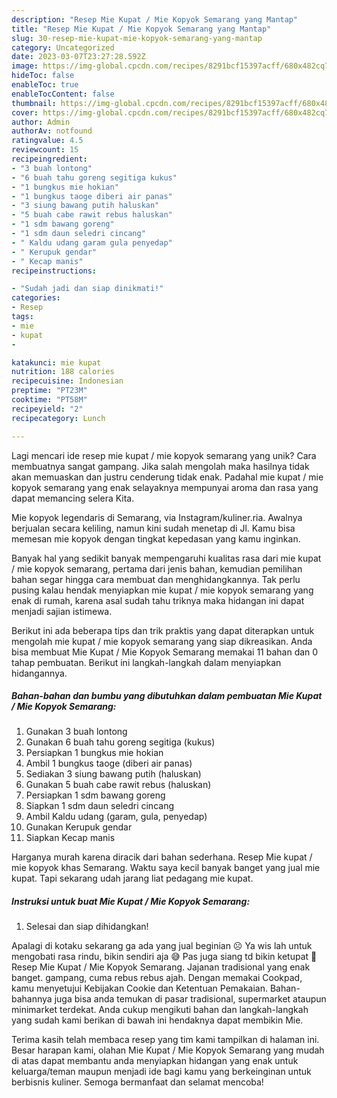 ```yaml
---
description: "Resep Mie Kupat / Mie Kopyok Semarang yang Mantap"
title: "Resep Mie Kupat / Mie Kopyok Semarang yang Mantap"
slug: 30-resep-mie-kupat-mie-kopyok-semarang-yang-mantap
category: Uncategorized
date: 2023-03-07T23:27:28.592Z
image: https://img-global.cpcdn.com/recipes/8291bcf15397acff/680x482cq70/mie-kupat-mie-kopyok-semarang-foto-resep-utama.jpg
hideToc: false
enableToc: true
enableTocContent: false
thumbnail: https://img-global.cpcdn.com/recipes/8291bcf15397acff/680x482cq70/mie-kupat-mie-kopyok-semarang-foto-resep-utama.jpg
cover: https://img-global.cpcdn.com/recipes/8291bcf15397acff/680x482cq70/mie-kupat-mie-kopyok-semarang-foto-resep-utama.jpg
author: Admin
authorAv: notfound
ratingvalue: 4.5
reviewcount: 15
recipeingredient:
- "3 buah lontong"
- "6 buah tahu goreng segitiga kukus"
- "1 bungkus mie hokian"
- "1 bungkus taoge diberi air panas"
- "3 siung bawang putih haluskan"
- "5 buah cabe rawit rebus haluskan"
- "1 sdm bawang goreng"
- "1 sdm daun seledri cincang"
- " Kaldu udang garam gula penyedap"
- " Kerupuk gendar"
- " Kecap manis"
recipeinstructions:

- "Sudah jadi dan siap dinikmati!"
categories:
- Resep
tags:
- mie
- kupat
- 

katakunci: mie kupat  
nutrition: 188 calories
recipecuisine: Indonesian
preptime: "PT23M"
cooktime: "PT58M"
recipeyield: "2"
recipecategory: Lunch

---
```





Lagi mencari ide resep mie kupat / mie kopyok semarang yang unik? Cara membuatnya sangat gampang. Jika salah mengolah maka hasilnya tidak akan memuaskan dan justru cenderung tidak enak. Padahal mie kupat / mie kopyok semarang yang enak selayaknya mempunyai aroma dan rasa yang dapat memancing selera Kita.





Mie kopyok legendaris di Semarang, via Instagram/kuliner.ria. Awalnya berjualan secara keliling, namun kini sudah menetap di Jl. Kamu bisa memesan mie kopyok dengan tingkat kepedasan yang kamu inginkan.

Banyak hal yang sedikit banyak mempengaruhi kualitas rasa dari mie kupat / mie kopyok semarang, pertama dari jenis bahan, kemudian pemilihan bahan segar hingga cara membuat dan menghidangkannya. Tak perlu pusing kalau hendak menyiapkan mie kupat / mie kopyok semarang yang enak di rumah, karena asal sudah tahu triknya maka hidangan ini dapat menjadi sajian istimewa.






Berikut ini ada beberapa tips dan trik praktis yang dapat diterapkan untuk mengolah mie kupat / mie kopyok semarang yang siap dikreasikan. Anda bisa membuat Mie Kupat / Mie Kopyok Semarang memakai 11 bahan dan 0 tahap pembuatan. Berikut ini langkah-langkah dalam menyiapkan hidangannya.

<!--inarticleads1-->

##### Bahan-bahan dan bumbu yang dibutuhkan dalam pembuatan Mie Kupat / Mie Kopyok Semarang:

1. Gunakan 3 buah lontong
1. Gunakan 6 buah tahu goreng segitiga (kukus)
1. Persiapkan 1 bungkus mie hokian
1. Ambil 1 bungkus taoge (diberi air panas)
1. Sediakan 3 siung bawang putih (haluskan)
1. Gunakan 5 buah cabe rawit rebus (haluskan)
1. Persiapkan 1 sdm bawang goreng
1. Siapkan 1 sdm daun seledri cincang
1. Ambil  Kaldu udang (garam, gula, penyedap)
1. Gunakan  Kerupuk gendar
1. Siapkan  Kecap manis


Harganya murah karena diracik dari bahan sederhana. Resep Mie kupat / mie kopyok khas Semarang. Waktu saya kecil banyak banget yang jual mie kupat. Tapi sekarang udah jarang liat pedagang mie kupat. 

<!--inarticleads2-->

##### Instruksi untuk buat Mie Kupat / Mie Kopyok Semarang:


1. Selesai dan siap dihidangkan!

Apalagi di kotaku sekarang ga ada yang jual beginian ☹️ Ya wis lah untuk mengobati rasa rindu, bikin sendiri aja 😅 Pas juga siang td bikin ketupat 🤭 Resep Mie Kupat / Mie Kopyok Semarang. Jajanan tradisional yang enak banget. gampang, cuma rebus rebus ajah. Dengan memakai Cookpad, kamu menyetujui Kebijakan Cookie dan Ketentuan Pemakaian. Bahan-bahannya juga bisa anda temukan di pasar tradisional, supermarket ataupun minimarket terdekat. Anda cukup mengikuti bahan dan langkah-langkah yang sudah kami berikan di bawah ini hendaknya dapat membikin Mie. 

Terima kasih telah membaca resep yang tim kami tampilkan di halaman ini. Besar harapan kami, olahan Mie Kupat / Mie Kopyok Semarang yang mudah di atas dapat membantu anda menyiapkan hidangan yang enak untuk keluarga/teman maupun menjadi ide bagi kamu yang berkeinginan untuk berbisnis kuliner. Semoga bermanfaat dan selamat mencoba!
